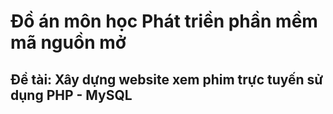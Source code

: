 # Đồ án môn học Phát triền phần mềm mã nguồn mở
## Đề tài: Xây dựng website xem phim trực tuyến sử dụng PHP - MySQL
 
